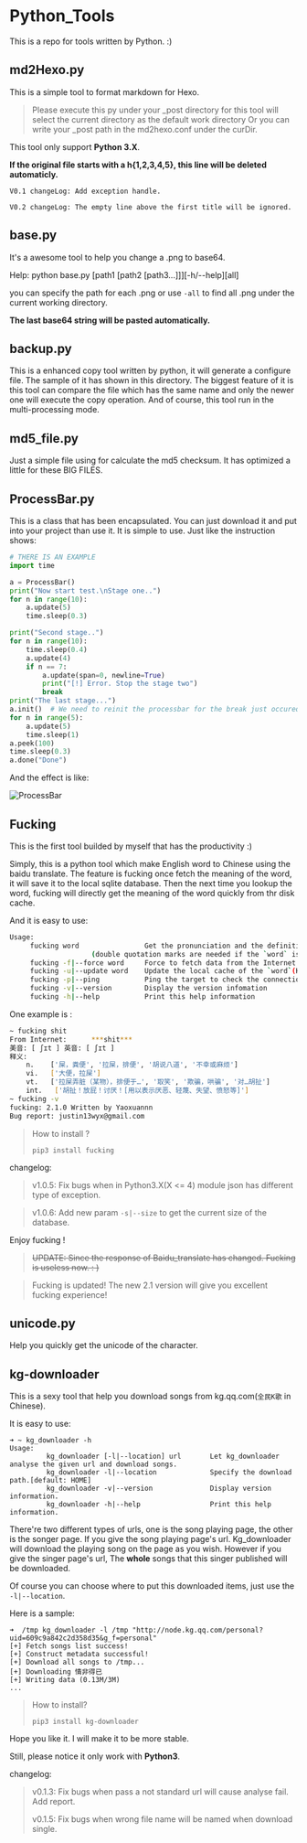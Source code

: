 # Python_Tools

This is a repo for tools written by Python. :)

## md2Hexo.py

This is a simple tool to format markdown for Hexo.
> Please execute this py under your _post directory for this tool will select the current directory as the default work directory
> Or you can write your _post path in the md2hexo.conf under the curDir.

This tool only support **Python 3.X**.

**If the original file starts with a h{1,2,3,4,5}, this line will be deleted automaticly.**

`V0.1 changeLog: Add exception handle.`

`V0.2 changeLog: The empty line above the first title will be ignored.`


## base.py

It's a awesome tool to help you change a .png to base64.

Help: python base.py [path1 [path2 [path3...]]][-h/--help][all]

you can specify the path for each .png or use `-all` to find all .png under the current working directory.

**The last base64 string will be pasted automatically.**

## backup.py

This is a enhanced copy tool written by python, it will generate a configure file. The sample of it has shown in this directory. The biggest feature of it is this tool can compare the file which has the same name and only the newer one will execute the copy operation. And of course, this tool run in the multi-processing mode.

## md5_file.py

Just a simple file using for calculate the md5 checksum. It has optimized a little for these BIG FILES.

## ProcessBar.py

This is a class that has been encapsulated. You can just download it and put into your project than use it. It is simple to use.
Just like the instruction shows:

```python
# THERE IS AN EXAMPLE
import time

a = ProcessBar()
print("Now start test.\nStage one..")
for n in range(10):
    a.update(5)
    time.sleep(0.3)

print("Second stage..")
for n in range(10):
    time.sleep(0.4)
    a.update(4)
    if n == 7:
        a.update(span=0, newline=True)
        print("[!] Error. Stop the stage two")
        break
print("The last stage...")
a.init()  # We need to reinit the processbar for the break just occured instead of the bar will continue from the breakpoint.
for n in range(5):
    a.update(5)
    time.sleep(1)
a.peek(100)
time.sleep(0.3)
a.done("Done")
```

And the effect is like:

![ProcessBar](http://omps875vw.bkt.clouddn.com/ProcessBar.gif)

## Fucking

This is the first tool builded by myself that has the productivity :)

Simply, this is a python tool which make English word to Chinese using the baidu translate. The feature is fucking once fetch the meaning of the word, it will save it to the local sqlite database. Then the next time you lookup the word, fucking will directly get the meaning of the word quickly from thr disk cache.

And it is easy to use:

```bash
Usage:
	 fucking word             	 Get the pronunciation and the definition of the `word`.
					(double quotation marks are needed if the `word` is a phrase or a sentence)
	 fucking -f|--force word  	 Force to fetch data from the Internet
	 fucking -u|--update word 	 Update the local cache of the `word`(Has the same effect of the -f)
	 fucking -p|--ping        	 Ping the target to check the connection
	 fucking -v|--version     	 Display the version infomation
	 fucking -h|--help        	 Print this help information
```

One example is :

```bash
~ fucking shit
From Internet:   	***shit***
美音: [ ʃɪt ]	英音: [ ʃɪt ]
释义:
	n.    ['屎，粪便', '拉屎，排便', '胡说八道', '不幸或麻烦']
	vi.   ['大便，拉屎']
	vt.   ['拉屎弄脏（某物），排便于…', '取笑', '欺骗，哄骗', '对…胡扯']
	int.   ['胡扯！放屁！讨厌！[用以表示厌恶、轻蔑、失望、愤怒等]']
~ fucking -v
fucking: 2.1.0 Written by Yaoxuannn
Bug report: justin13wyx@gmail.com
```

> How to install ?
> ```
> pip3 install fucking
> ```

changelog:

> v1.0.5: Fix bugs when in Python3.X(X <= 4) module json has different type of exception.

> v1.0.6: Add new param `-s|--size` to get the current size of the database.


Enjoy fucking !

> ~~UPDATE: Since the response of Baidu_translate has changed. Fucking is useless now.  : )~~

> Fucking is updated! The new 2.1 version will give you excellent fucking experience!

## unicode.py

Help you quickly get the unicode of the character.

## kg-downloader

This is a sexy tool that help you download songs from kg.qq.com(`全民K歌` in Chinese).

It is easy to use:

```
➜ ~ kg_downloader -h
Usage:
         kg_downloader [-l|--location] url       Let kg_downloader analyse the given url and download songs.
         kg_downloader -l|--location             Specify the download path.[default: HOME]
         kg_downloader -v|--version              Display version information.
         kg_downloader -h|--help                 Print this help information.
```

There're two different types of urls, one is the song playing page, the other is the songer page. If you give the song playing page's url. Kg_downloader will download the playing song on the page as you wish. However if you give the singer page's url, The **whole** songs that this singer published will be downloaded.

Of course you can choose where to put this downloaded items, just use the `-l|--location`.

Here is a sample:

```
➜  /tmp kg_downloader -l /tmp "http://node.kg.qq.com/personal?uid=609c9a842c2d358d35&g_f=personal"
[+] Fetch songs list success!
[+] Construct metadata successful!
[+] Download all songs to /tmp...
[+] Downloading 情非得已
[+] Writing data (0.13M/3M)
...
```

> How to install?
>
> ```
> pip3 install kg-downloader
> ```

Hope you like it. I will make it to be more stable.

Still, please notice it only work with **Python3**.

changelog:

> v0.1.3: Fix bugs when pass a not standard url will cause analyse fail. Add report.
>
> v0.1.5: Fix bugs when wrong file name will be named when download single.
